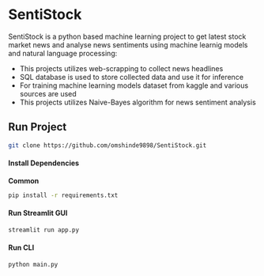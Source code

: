 # SentiStock #


SentiStock is a python based machine learning project to get latest stock market news and analyse news sentiments using machine learnig models and natural language processing:
- This projects utilizes web-scrapping to collect news headlines
- SQL database is used to store collected data and use it for inference
- For training machine learning models dataset from kaggle and various sources are used
- This projects utilizes Naive-Bayes algorithm for news sentiment analysis


## Run Project

```bash
git clone https://github.com/omshinde9898/SentiStock.git
```


#### Install Dependencies

**Common**

```bash
pip install -r requirements.txt
```


#### Run Streamlit GUI
```bash
streamlit run app.py
```

#### Run CLI
```bash
python main.py
```

<!-- ## Datasets Used

-  -->